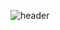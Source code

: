 ![header](https://capsule-render.vercel.app/api?type=wave&color=auto&height=300&section=header&text=Hyerim%20Do&fontSize=90)
